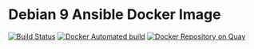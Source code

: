 # Debian 9 Ansible Docker Image

[![Build Status](https://api.travis-ci.org/haghighi-ahmad/docker-ansible-debian9.svg)](https://travis-ci.org/haghighi-ahmad/docker-ansible-debian9)
[![Docker Automated build](https://img.shields.io/docker/automated/haghighi/docker-ansible-debian9.svg?maxAge=2592000)](https://hub.docker.com/r/haghighi/docker-ansible-debian9/)
[![Docker Repository on Quay](https://quay.io/repository/haghighi_ahmad/docker-ansible-debian9/status "Docker Repository on Quay")](https://quay.io/repository/haghighi_ahmad/docker-ansible-debian9)

